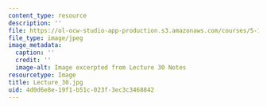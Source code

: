 ```yaml
---
content_type: resource
description: ''
file: https://ol-ocw-studio-app-production.s3.amazonaws.com/courses/5-111sc-principles-of-chemical-science-fall-2014/4d0d6e8e19f1b51c023f3ec3c3468842_Lecture_30.jpg
file_type: image/jpeg
image_metadata:
  caption: ''
  credit: ''
  image-alt: Image excerpted from Lecture 30 Notes
resourcetype: Image
title: Lecture_30.jpg
uid: 4d0d6e8e-19f1-b51c-023f-3ec3c3468842
---
```

